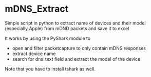 # mDNS_Extract
Simple script in python to extract name of devices and their model (especially Apple) from mDND packets and save it to excel

It works by using the PyShark module to 
- open and filter packetcapture to only contain mDNS responses
- extract device name
- search for dns_text field and extract the model of the device

Note that you have to install tshark as well.
